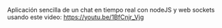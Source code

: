 Aplicación sencilla de un chat en tiempo real con nodeJS y web sockets usando este video: https://youtu.be/1BfCnjr_Vjg
